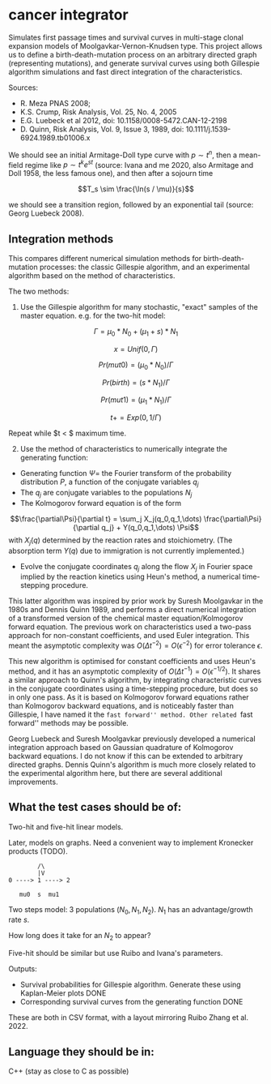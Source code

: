 cancer integrator
=================

Simulates first passage times and survival curves in multi-stage clonal expansion models of
Moolgavkar-Vernon-Knudsen type. This project allows us to
define a birth-death-mutation process on an arbitrary directed graph
(representing mutations), and generate survival curves using both Gillespie algorithm simulations and
fast direct integration of the characteristics.

Sources: 

 * R. Meza PNAS 2008; 
 * K.S. Crump, Risk Analysis, Vol. 25, No. 4, 2005
 * E.G. Luebeck et al 2012, doi: 10.1158/0008-5472.CAN-12-2198
 * D. Quinn, Risk Analysis, Vol. 9, Issue 3, 1989, doi: 10.1111/j.1539-6924.1989.tb01006.x

We should see an initial Armitage-Doll type curve with $p \sim t^n$, then a
mean-field regime like $p \sim t^k e^{s t}$ (source: Ivana and me 2020, also Armitage
and Doll 1958, the less famous one), and then after a sojourn time

$$T_s \sim \frac{\ln(s / \mu)}{s}$$

we should see a transition region, followed by an exponential tail (source:
Georg Luebeck 2008).

Integration methods
-------------------

This compares different numerical simulation methods for birth-death-mutation
processes: the classic Gillespie algorithm, and an experimental algorithm based on the method of
characteristics. 

The two methods:

1. Use the Gillespie algorithm for many stochastic, "exact" samples of the
master equation. e.g. for the two-hit model:

$$\Gamma = \mu_0 * N_0 + (\mu_1 + s) * N_1$$

$$x = Unif(0,\Gamma)$$

$$Pr(mut0) = (\mu_0 * N_0) / \Gamma$$

$$Pr(birth) = (s * N_1) / \Gamma$$

$$Pr(mut1) = (\mu_1 * N_1) / \Gamma $$

$$t += Exp(0, 1/\Gamma)$$

Repeat while $t < $ maximum time.

2. Use the method of characteristics to numerically integrate the generating function:
  * Generating function $\Psi =$ the Fourier transform of the probability
    distribution $P$, a function of the conjugate variables $q_j$
  * The $q_j$ are conjugate variables to the populations $N_j$
  * The Kolmogorov forward equation is of the form

$$\frac{\partial\Psi}{\partial t} = \sum_j X_j(q_0,q_1,\dots) \frac{\partial\Psi}{\partial q_j} + Y(q_0,q_1,\dots) \Psi$$
with $X_j(q)$ determined by the reaction rates and stoichiometry. (The absorption
term $Y(q)$ due to immigration is not currently implemented.)

  * Evolve the conjugate coordinates $q_j$ along the flow $X_j$ in Fourier space
    implied by the reaction kinetics using Heun's method, a numerical
    time-stepping procedure.


This latter algorithm was inspired by prior work by
Suresh Moolgavkar in the 1980s and Dennis Quinn 1989, and performs a direct
numerical integration of a transformed version of the chemical master
equation/Kolmogorov forward equation. The previous work on characteristics used
a two-pass approach for non-constant coefficients, and used Euler integration.
This meant the asymptotic complexity was $O(\Delta t^{-2}) = O(\epsilon^{-2})$
for error tolerance $\epsilon$. 

This new algorithm is optimised for constant coefficients and uses Heun's
method, and it has an asymptotic complexity of $O(\Delta t^{-1}) = O(\epsilon^{-1/2})$.
It shares a similar approach to Quinn's algorithm, by integrating characteristic
curves in the conjugate coordinates using a time-stepping procedure, but does so
in only one pass. 
As it is based on Kolmogorov forward equations rather than Kolmogorov backward
equations, and is noticeably faster than Gillespie, I have named it the ``fast
forward'' method. Other related ``fast forward'' methods may be possible.

Georg Luebeck and Suresh Moolgavkar previously developed a numerical integration
approach based on Gaussian quadrature of Kolmogorov backward equations. I do not
know if this can be extended to arbitrary directed graphs. Dennis Quinn's
algorithm is much more closely related to the experimental algorithm here, but
there are several additional improvements.

What the test cases should be of:
---------------------------------

Two-hit and five-hit linear models.

Later, models on graphs. Need a convenient way to implement Kronecker products
(TODO).

            /\
            |V
    0 ----> 1 ----> 2

       mu0  s  mu1

Two steps model: 3 populations $(N_0, N_1, N_2)$. $N_1$ has an advantage/growth rate $s$.

How long does it take for an $N_2$ to appear?

Five-hit should be similar but use Ruibo and Ivana's parameters.

Outputs:

  * Survival probabilities for Gillespie algorithm. Generate these using Kaplan-Meier
    plots DONE
  * Corresponding survival curves from the generating function DONE

These are both in CSV format, with a layout mirroring Ruibo Zhang et al. 2022.

Language they should be in:
---------------------------

C++ (stay as close to C as possible)
